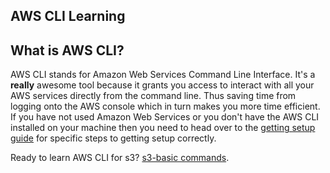 
## AWS CLI Learning 

## What is AWS CLI?
AWS CLI stands for Amazon Web Services Command Line Interface. It's a **really** awesome tool because it grants you access to interact with all your AWS services directly from the command line. Thus saving time from logging onto the AWS console which in turn makes you more time efficient. If you have not used Amazon Web Services or you don't have the AWS CLI  installed on your machine then you need to head over to the [getting setup guide](http://docs.aws.amazon.com/cli/latest/userguide/cli-chap-getting-set-up.html) for specific steps to getting setup correctly.

Ready to learn AWS CLI for s3? [s3-basic commands](https://github.com/kapena/aws-cli-learning/blob/master/basics-s3.mdown).  
